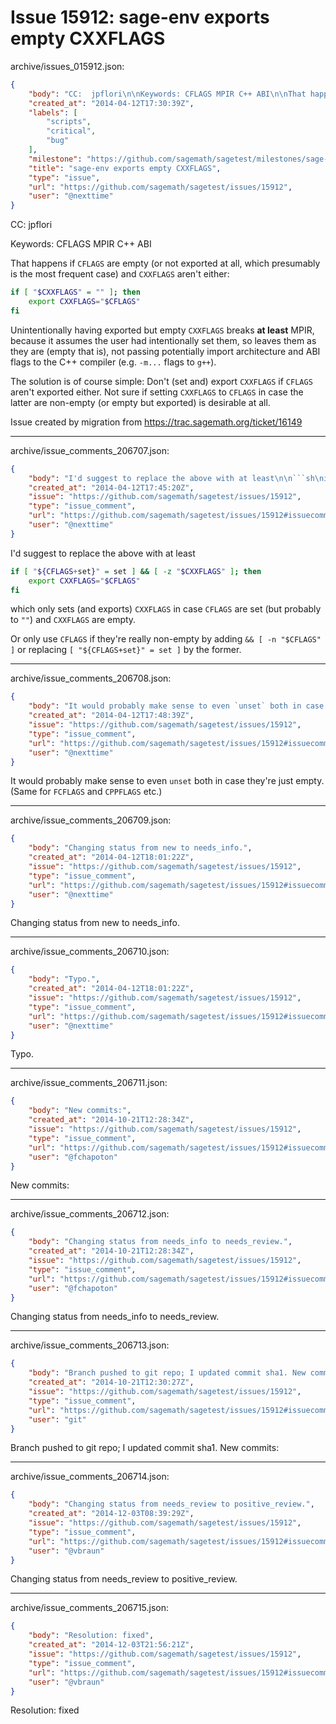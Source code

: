 # Issue 15912: sage-env exports empty CXXFLAGS

archive/issues_015912.json:
```json
{
    "body": "CC:  jpflori\n\nKeywords: CFLAGS MPIR C++ ABI\n\nThat happens if `CFLAGS` are empty (or not exported at all, which presumably is the most frequent case) and `CXXFLAGS` aren't either:\n\n\n```sh\nif [ \"$CXXFLAGS\" = \"\" ]; then\n    export CXXFLAGS=\"$CFLAGS\"\nfi\n```\n\n\nUnintentionally having exported but empty `CXXFLAGS` breaks **at least** MPIR, because it assumes the user had intentionally set them, so leaves them as they are (empty that is), not passing potentially import architecture and ABI flags to the C++ compiler (e.g. `-m...` flags to `g++`).\n\nThe solution is of course simple:  Don't (set and) export `CXXFLAGS` if `CFLAGS` aren't exported either.  Not sure if setting `CXXFLAGS` to `CFLAGS` in case the latter are non-empty (or empty but exported) is desirable at all.\n\nIssue created by migration from https://trac.sagemath.org/ticket/16149\n\n",
    "created_at": "2014-04-12T17:30:39Z",
    "labels": [
        "scripts",
        "critical",
        "bug"
    ],
    "milestone": "https://github.com/sagemath/sagetest/milestones/sage-6.4",
    "title": "sage-env exports empty CXXFLAGS",
    "type": "issue",
    "url": "https://github.com/sagemath/sagetest/issues/15912",
    "user": "@nexttime"
}
```
CC:  jpflori

Keywords: CFLAGS MPIR C++ ABI

That happens if `CFLAGS` are empty (or not exported at all, which presumably is the most frequent case) and `CXXFLAGS` aren't either:


```sh
if [ "$CXXFLAGS" = "" ]; then
    export CXXFLAGS="$CFLAGS"
fi
```


Unintentionally having exported but empty `CXXFLAGS` breaks **at least** MPIR, because it assumes the user had intentionally set them, so leaves them as they are (empty that is), not passing potentially import architecture and ABI flags to the C++ compiler (e.g. `-m...` flags to `g++`).

The solution is of course simple:  Don't (set and) export `CXXFLAGS` if `CFLAGS` aren't exported either.  Not sure if setting `CXXFLAGS` to `CFLAGS` in case the latter are non-empty (or empty but exported) is desirable at all.

Issue created by migration from https://trac.sagemath.org/ticket/16149





---

archive/issue_comments_206707.json:
```json
{
    "body": "I'd suggest to replace the above with at least\n\n```sh\nif [ \"${CFLAGS+set}\" = set ] && [ -z \"$CXXFLAGS\" ]; then\n    export CXXFLAGS=\"$CFLAGS\"\nfi\n```\n\nwhich only sets (and exports) `CXXFLAGS` in case `CFLAGS` are set (but probably to `\"\"`) and `CXXFLAGS` are empty.\n\nOr only use `CFLAGS` if they're really non-empty by adding `&& [ -n \"$CFLAGS\" ]` or replacing `[ \"${CFLAGS+set}\" = set ]` by the former.",
    "created_at": "2014-04-12T17:45:20Z",
    "issue": "https://github.com/sagemath/sagetest/issues/15912",
    "type": "issue_comment",
    "url": "https://github.com/sagemath/sagetest/issues/15912#issuecomment-206707",
    "user": "@nexttime"
}
```

I'd suggest to replace the above with at least

```sh
if [ "${CFLAGS+set}" = set ] && [ -z "$CXXFLAGS" ]; then
    export CXXFLAGS="$CFLAGS"
fi
```

which only sets (and exports) `CXXFLAGS` in case `CFLAGS` are set (but probably to `""`) and `CXXFLAGS` are empty.

Or only use `CFLAGS` if they're really non-empty by adding `&& [ -n "$CFLAGS" ]` or replacing `[ "${CFLAGS+set}" = set ]` by the former.



---

archive/issue_comments_206708.json:
```json
{
    "body": "It would probably make sense to even `unset` both in case they're just empty.  (Same for `FCFLAGS` and `CPPFLAGS` etc.)",
    "created_at": "2014-04-12T17:48:39Z",
    "issue": "https://github.com/sagemath/sagetest/issues/15912",
    "type": "issue_comment",
    "url": "https://github.com/sagemath/sagetest/issues/15912#issuecomment-206708",
    "user": "@nexttime"
}
```

It would probably make sense to even `unset` both in case they're just empty.  (Same for `FCFLAGS` and `CPPFLAGS` etc.)



---

archive/issue_comments_206709.json:
```json
{
    "body": "Changing status from new to needs_info.",
    "created_at": "2014-04-12T18:01:22Z",
    "issue": "https://github.com/sagemath/sagetest/issues/15912",
    "type": "issue_comment",
    "url": "https://github.com/sagemath/sagetest/issues/15912#issuecomment-206709",
    "user": "@nexttime"
}
```

Changing status from new to needs_info.



---

archive/issue_comments_206710.json:
```json
{
    "body": "Typo.",
    "created_at": "2014-04-12T18:01:22Z",
    "issue": "https://github.com/sagemath/sagetest/issues/15912",
    "type": "issue_comment",
    "url": "https://github.com/sagemath/sagetest/issues/15912#issuecomment-206710",
    "user": "@nexttime"
}
```

Typo.



---

archive/issue_comments_206711.json:
```json
{
    "body": "New commits:",
    "created_at": "2014-10-21T12:28:34Z",
    "issue": "https://github.com/sagemath/sagetest/issues/15912",
    "type": "issue_comment",
    "url": "https://github.com/sagemath/sagetest/issues/15912#issuecomment-206711",
    "user": "@fchapoton"
}
```

New commits:



---

archive/issue_comments_206712.json:
```json
{
    "body": "Changing status from needs_info to needs_review.",
    "created_at": "2014-10-21T12:28:34Z",
    "issue": "https://github.com/sagemath/sagetest/issues/15912",
    "type": "issue_comment",
    "url": "https://github.com/sagemath/sagetest/issues/15912#issuecomment-206712",
    "user": "@fchapoton"
}
```

Changing status from needs_info to needs_review.



---

archive/issue_comments_206713.json:
```json
{
    "body": "Branch pushed to git repo; I updated commit sha1. New commits:",
    "created_at": "2014-10-21T12:30:27Z",
    "issue": "https://github.com/sagemath/sagetest/issues/15912",
    "type": "issue_comment",
    "url": "https://github.com/sagemath/sagetest/issues/15912#issuecomment-206713",
    "user": "git"
}
```

Branch pushed to git repo; I updated commit sha1. New commits:



---

archive/issue_comments_206714.json:
```json
{
    "body": "Changing status from needs_review to positive_review.",
    "created_at": "2014-12-03T08:39:29Z",
    "issue": "https://github.com/sagemath/sagetest/issues/15912",
    "type": "issue_comment",
    "url": "https://github.com/sagemath/sagetest/issues/15912#issuecomment-206714",
    "user": "@vbraun"
}
```

Changing status from needs_review to positive_review.



---

archive/issue_comments_206715.json:
```json
{
    "body": "Resolution: fixed",
    "created_at": "2014-12-03T21:56:21Z",
    "issue": "https://github.com/sagemath/sagetest/issues/15912",
    "type": "issue_comment",
    "url": "https://github.com/sagemath/sagetest/issues/15912#issuecomment-206715",
    "user": "@vbraun"
}
```

Resolution: fixed
